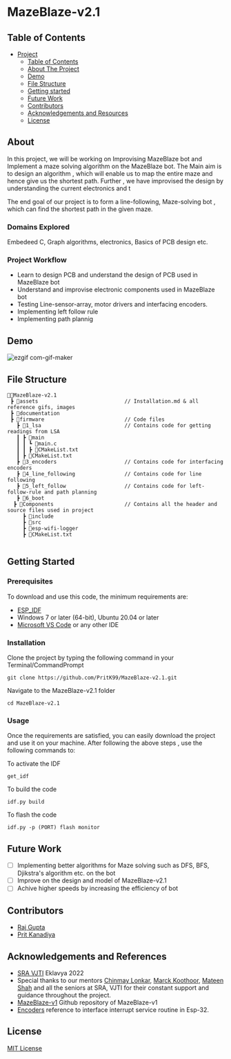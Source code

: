 # MazeBlaze-v2.1

## Table of Contents

- [Project](#MazeBlaze-v2)
  - [Table of Contents](#table-of-contents)
  - [About The Project](#about-the-project)
  - [Demo](#demo)
  - [File Structure](#file-structure)
  - [Getting started](#Getting-Started)
  - [Future Work](#future-work)
  - [Contributors](#contributors)
  - [Acknowledgements and Resources](#acknowledgements-and-references)
  - [License](#license)
  
## About

In this project, we will be working on Improvising MazeBlaze bot and Implement a maze solving algorithm on the MazeBlaze bot. The Main aim is to design an algorithm , which will enable us to map the entire maze and hence give us the shortest path. Further , we have improvised the design by understanding the current electronics and t 

The end goal of our project is to form a line-following, Maze-solving bot , which can find the shortest path in the given maze.

  ### Domains Explored
Embedeed C, Graph algorithms, electronics, Basics of PCB design etc.

  ### Project Workflow 
- Learn to design PCB and understand the design of PCB used in MazeBlaze bot
- Understand and improvise electronic components used in MazeBlaze bot
- Testing Line-sensor-array, motor drivers and interfacing encoders.
- Implementing left follow rule 
- Implementing path plannig

## Demo

![ezgif com-gif-maker](https://user-images.githubusercontent.com/103832825/208280190-4e15a275-d6ff-4abc-b3d7-ef7825c5c433.gif)


## File Structure
```
👨‍💻MazeBlaze-v2.1
 ┣ 📂assets                            // Installation.md & all reference gifs, images
 ┣ 📂documentation
 ┣ 📂firmware                          // Code files 
   ┣ 📂1_lsa                           // Contains code for getting readings from LSA 
   ┃ ┣ 📂main                         
   ┃ ┃ ┗ 📄main.c 
   ┃ ┃ ┣ 📄CMakeList.txt
   ┃ ┣ 📄CMakeList.txt
   ┣ 📂3_encoders                      // Contains code for interfacing encoders 
   ┣ 📂4_line_following                // Contains code for line following
   ┣ 📂5_left_follow                   // Contains code for left-follow-rule and path planning
   ┣ 📂6_boot 
  ┣ 📂Components                       // Contains all the header and source files used in project
     ┣ 📂include                       
     ┣ 📂src 
     ┣ 📂esp-wifi-logger
     ┣ 📄CMakeList.txt
     
``` 
## Getting Started

### Prerequisites
To download and use this code, the minimum requirements are:

* [ESP_IDF](https://github.com/espressif/esp-idf)
* Windows 7 or later (64-bit), Ubuntu 20.04 or later
* [Microsoft VS Code](https://code.visualstudio.com/download) or any other IDE 

### Installation

Clone the project by typing the following command in your Terminal/CommandPrompt

```
git clone https://github.com/PritK99/MazeBlaze-v2.1.git 
```
Navigate to the MazeBlaze-v2.1 folder

```
cd MazeBlaze-v2.1
```

### Usage

Once the requirements are satisfied, you can easily download the project and use it on your machine.
After following the above steps , use the following commands to:

To activate the IDF

```
get_idf
```

To build the code 

```
idf.py build
```

To flash the code

```
idf.py -p (PORT) flash monitor
```
## Future Work

- [ ] Implementing better algorithms for Maze solving such as DFS, BFS, Djikstra's algorithm etc. on the bot
- [ ] Improve on the design and model of MazeBlaze-v2.1
- [ ] Achive higher speeds by increasing the efficiency of bot

## Contributors

* [Raj Gupta](https://github.com/RajGupta17)
* [Prit Kanadiya](https://github.com/PritK99)

## Acknowledgements and References
* [SRA VJTI](https://sravjti.in/) Eklavya 2022  
* Special thanks to our mentors [Chinmay Lonkar](https://github.com/ChinmayLonkar), [Marck Koothoor](https://github.com/marck3131), [Mateen Shah](https://github.com/Jamm02) and all the seniors at SRA, VJTI for their constant support and guidance throughout the project.
* [MazeBlaze-v1](https://github.com/ChinmayLonkar/MAZEBLAZE.git) Github repository of MazeBlaze-v1
* [Encoders](https://github.com/DavidAntliff/esp32-rotary-encoder-example.git) reference to interface interrupt service routine in Esp-32.
 
## License
[MIT License](https://opensource.org/licenses/MIT)



